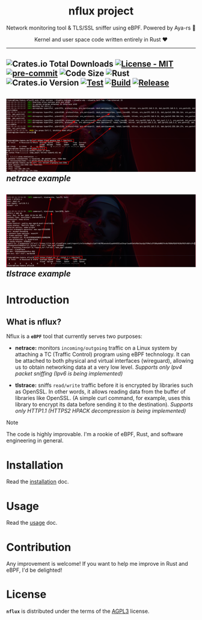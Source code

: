 <p align="center">
    <h1 align="center">nflux project</h1>
    <p align="center">Network monitoring tool & TLS/SSL sniffer using eBPF. Powered by Aya-rs 🐝</p>
    <p align="center">Kernel and user space code written entirely in Rust ❤</p>
</p>

---
![Crates.io Total Downloads](https://img.shields.io/crates/d/nflux?color=orange)
[![License - MIT](https://img.shields.io/github/license/containerscrew/nflux)](/LICENSE)
[![pre-commit](https://img.shields.io/badge/pre--commit-enabled-brightgreen?logo=pre-commit&logoColor=white)](https://github.com/pre-commit/pre-commit)
![Code Size](https://img.shields.io/github/languages/code-size/containerscrew/nflux)
![Rust](https://img.shields.io/badge/rust-%23000000.svg?style=for-the-badge&logo=rust&logoColor=white)
![Crates.io Version](https://img.shields.io/crates/v/nflux)
[![Test](https://github.com/containerscrew/nflux/actions/workflows/test.yml/badge.svg)](https://github.com/containerscrew/nflux/actions/workflows/test.yml)
[![Build](https://github.com/containerscrew/nflux/actions/workflows/build.yml/badge.svg)](https://github.com/containerscrew/nflux/actions/workflows/build.yml)
[![Release](https://github.com/containerscrew/nflux/actions/workflows/release.yml/badge.svg)](https://github.com/containerscrew/nflux/actions/workflows/release.yml)
---

![netrace](./img/netrace-example.png)
_netrace example_
---

![tlstrace](./img/tlstrace-example.png)
_tlstrace example_
---

# Introduction

## What is nflux?

Nflux is a **`eBPF`** tool that currently serves two purposes:

- **netrace:** monitors `incoming/outgoing` traffic on a Linux system by attaching a TC (Traffic Control) program using eBPF technology. It can be attached to both physical and virtual interfaces (wireguard), allowing us to obtain networking data at a very low level. _Supports only Ipv4 packet sniffing (Ipv6 is being implemented)_

- **tlstrace:** sniffs `read/write` traffic before it is encrypted by libraries such as OpenSSL. In other words, it allows reading data from the buffer of libraries like OpenSSL. (A simple curl command, for example, uses this library to encrypt its data before sending it to the destination). _Supports only HTTP1.1 (HTTPS2 HPACK decompression is being implemented)_

> [!NOTE]
> The code is highly improvable. I'm a rookie of eBPF, Rust, and software engineering in general.

# Installation

Read the [installation](./docs/installation.md) doc.

# Usage

Read the [usage](./docs/usage.md) doc.

# Contribution

Any improvement is welcome! If you want to help me improve in Rust and eBPF, I'd be delighted!

# License

**`nflux`** is distributed under the terms of the [AGPL3](./LICENSE) license.
